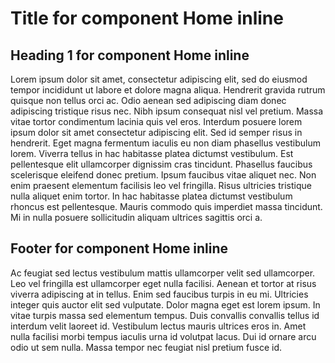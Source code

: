 # Title for component Home inline

## Heading 1 for component Home inline
Lorem ipsum dolor sit amet, consectetur adipiscing elit, sed do eiusmod tempor incididunt ut labore et dolore magna aliqua. Hendrerit gravida rutrum quisque non tellus orci ac. Odio aenean sed adipiscing diam donec adipiscing tristique risus nec. Nibh ipsum consequat nisl vel pretium. Massa vitae tortor condimentum lacinia quis vel eros. Interdum posuere lorem ipsum dolor sit amet consectetur adipiscing elit. Sed id semper risus in hendrerit. Eget magna fermentum iaculis eu non diam phasellus vestibulum lorem. Viverra tellus in hac habitasse platea dictumst vestibulum. Est pellentesque elit ullamcorper dignissim cras tincidunt. Phasellus faucibus scelerisque eleifend donec pretium. Ipsum faucibus vitae aliquet nec. Non enim praesent elementum facilisis leo vel fringilla. Risus ultricies tristique nulla aliquet enim tortor. In hac habitasse platea dictumst vestibulum rhoncus est pellentesque. Mauris commodo quis imperdiet massa tincidunt. Mi in nulla posuere sollicitudin aliquam ultrices sagittis orci a.

<!-- componentC/**/C-file-2.md#section{head:2} -->

## Footer for component Home inline
Ac feugiat sed lectus vestibulum mattis ullamcorper velit sed ullamcorper. Leo vel fringilla est ullamcorper eget nulla facilisi. Aenean et tortor at risus viverra adipiscing at in tellus. Enim sed faucibus turpis in eu mi. Ultricies integer quis auctor elit sed vulputate. Dolor magna eget est lorem ipsum. In vitae turpis massa sed elementum tempus. Duis convallis convallis tellus id interdum velit laoreet id. Vestibulum lectus mauris ultrices eros in. Amet nulla facilisi morbi tempus iaculis urna id volutpat lacus. Dui id ornare arcu odio ut sem nulla. Massa tempor nec feugiat nisl pretium fusce id.